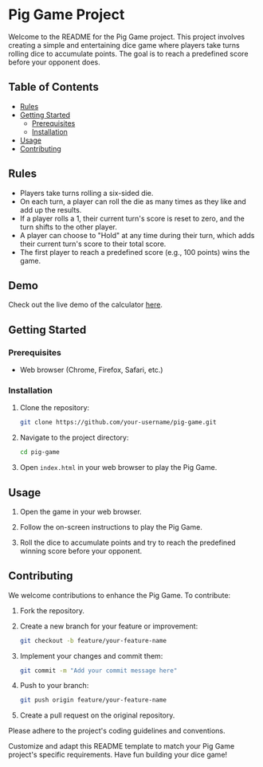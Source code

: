 # Pig Game Project

Welcome to the README for the Pig Game project. This project involves creating a simple and entertaining dice game where players take turns rolling dice to accumulate points. The goal is to reach a predefined score before your opponent does.

## Table of Contents

- [Rules](#rules)
- [Getting Started](#getting-started)
  - [Prerequisites](#prerequisites)
  - [Installation](#installation)
- [Usage](#usage)
- [Contributing](#contributing)

## Rules

- Players take turns rolling a six-sided die.
- On each turn, a player can roll the die as many times as they like and add up the results.
- If a player rolls a 1, their current turn's score is reset to zero, and the turn shifts to the other player.
- A player can choose to "Hold" at any time during their turn, which adds their current turn's score to their total score.
- The first player to reach a predefined score (e.g., 100 points) wins the game.

## Demo

Check out the live demo of the calculator [here](http://127.0.0.1:5501/index.html).

## Getting Started

### Prerequisites

- Web browser (Chrome, Firefox, Safari, etc.)

### Installation

1. Clone the repository:

   ```bash
   git clone https://github.com/your-username/pig-game.git
   ```

2. Navigate to the project directory:

   ```bash
   cd pig-game
   ```

3. Open `index.html` in your web browser to play the Pig Game.

## Usage

1. Open the game in your web browser.

2. Follow the on-screen instructions to play the Pig Game.
   
3. Roll the dice to accumulate points and try to reach the predefined winning score before your opponent.

## Contributing

We welcome contributions to enhance the Pig Game. To contribute:

1. Fork the repository.

2. Create a new branch for your feature or improvement:

   ```bash
   git checkout -b feature/your-feature-name
   ```

3. Implement your changes and commit them:

   ```bash
   git commit -m "Add your commit message here"
   ```

4. Push to your branch:

   ```bash
   git push origin feature/your-feature-name
   ```

5. Create a pull request on the original repository.

Please adhere to the project's coding guidelines and conventions.

Customize and adapt this README template to match your Pig Game project's specific requirements. Have fun building your dice game!
